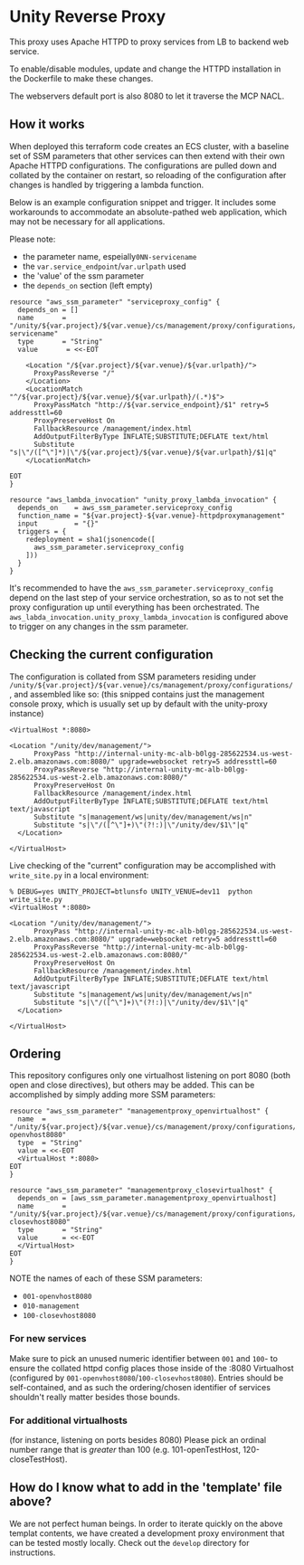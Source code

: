 # Unity Reverse Proxy

This proxy uses Apache HTTPD to proxy services from LB to backend web service.

To enable/disable modules, update and change the HTTPD installation in the Dockerfile to make these changes. 

The webservers default port is also 8080 to let it traverse the MCP NACL.

## How it works

When deployed this terraform code creates an ECS cluster, with a baseline set of SSM parameters that other services can then extend with their own Apache HTTPD configurations. The configurations are pulled down and collated by the container on restart, so reloading of the configuration after changes is handled by triggering a lambda function.

Below is an example configuration snippet and trigger. It includes some workarounds to accommodate an absolute-pathed web application, which may not be necessary for all applications.

Please note:
- the parameter name, espeially`0NN-servicename`
- the `var.service_endpoint`/`var.urlpath` used
- the 'value' of the ssm parameter
- the `depends_on` section (left empty)
```
resource "aws_ssm_parameter" "serviceproxy_config" {
  depends_on = []
  name       = "/unity/${var.project}/${var.venue}/cs/management/proxy/configurations/0NN-servicename"
  type       = "String"
  value       = <<-EOT

    <Location "/${var.project}/${var.venue}/${var.urlpath}/">
      ProxyPassReverse "/"
    </Location>
    <LocationMatch "^/${var.project}/${var.venue}/${var.urlpath}/(.*)$">
      ProxyPassMatch "http://${var.service_endpoint}/$1" retry=5 addressttl=60
      ProxyPreserveHost On
      FallbackResource /management/index.html
      AddOutputFilterByType INFLATE;SUBSTITUTE;DEFLATE text/html
      Substitute "s|\"/([^\"]*)|\"/${var.project}/${var.venue}/${var.urlpath}/$1|q"
    </LocationMatch>

EOT
}

resource "aws_lambda_invocation" "unity_proxy_lambda_invocation" {
  depends_on    = aws_ssm_parameter.serviceproxy_config
  function_name = "${var.project}-${var.venue}-httpdproxymanagement"
  input         = "{}"
  triggers = {
    redeployment = sha1(jsonencode([
      aws_ssm_parameter.serviceproxy_config
    ]))
  }
}
```
It's recommended to have the `aws_ssm_parameter.serviceproxy_config` depend on the last step of your service orchestration, so as to not set the proxy configuration up until everything has been orchestrated. The `aws_labda_invocation.unity_proxy_lambda_invocation` is configured above to trigger on any changes in the ssm parameter.

## Checking the current configuration

The configuration is collated from SSM parameters residing under `/unity/${var.project}/${var.venue}/cs/management/proxy/configurations/`, and assembled like so:
(this snipped contains just the management console proxy, which is usually set up by default with the unity-proxy instance)
```
<VirtualHost *:8080>

<Location "/unity/dev/management/">
      ProxyPass "http://internal-unity-mc-alb-b0lgg-285622534.us-west-2.elb.amazonaws.com:8080/" upgrade=websocket retry=5 addressttl=60
      ProxyPassReverse "http://internal-unity-mc-alb-b0lgg-285622534.us-west-2.elb.amazonaws.com:8080/"
      ProxyPreserveHost On
      FallbackResource /management/index.html
      AddOutputFilterByType INFLATE;SUBSTITUTE;DEFLATE text/html text/javascript
      Substitute "s|management/ws|unity/dev/management/ws|n"
      Substitute "s|\"/([^\"]+)\"(?!:)|\"/unity/dev/$1\"|q"
  </Location>

</VirtualHost>
```

Live checking of the "current" configuration may be accomplished with `write_site.py` in a local environment:
```
% DEBUG=yes UNITY_PROJECT=btlunsfo UNITY_VENUE=dev11  python write_site.py
<VirtualHost *:8080>

<Location "/unity/dev/management/">
      ProxyPass "http://internal-unity-mc-alb-b0lgg-285622534.us-west-2.elb.amazonaws.com:8080/" upgrade=websocket retry=5 addressttl=60
      ProxyPassReverse "http://internal-unity-mc-alb-b0lgg-285622534.us-west-2.elb.amazonaws.com:8080/"
      ProxyPreserveHost On
      FallbackResource /management/index.html
      AddOutputFilterByType INFLATE;SUBSTITUTE;DEFLATE text/html text/javascript
      Substitute "s|management/ws|unity/dev/management/ws|n"
      Substitute "s|\"/([^\"]+)\"(?!:)|\"/unity/dev/$1\"|q"
  </Location>

</VirtualHost>

```

## Ordering

This repository configures only one virtualhost listening on port 8080 (both open and close directives), but others may be added. This can be accomplished by simply adding more SSM parameters:
```
resource "aws_ssm_parameter" "managementproxy_openvirtualhost" {
  name  = "/unity/${var.project}/${var.venue}/cs/management/proxy/configurations/001-openvhost8080"
  type  = "String"
  value = <<-EOT
  <VirtualHost *:8080>
EOT
}

resource "aws_ssm_parameter" "managementproxy_closevirtualhost" {
  depends_on = [aws_ssm_parameter.managementproxy_openvirtualhost]
  name       = "/unity/${var.project}/${var.venue}/cs/management/proxy/configurations/100-closevhost8080"
  type       = "String"
  value      = <<-EOT
  </VirtualHost>
EOT
}
```
NOTE the names of each of these SSM parameters:
 - `001-openvhost8080`
 - `010-management`
 - `100-closevhost8080`

### For new services
Make sure to pick an unused numeric identifier between `001` and `100`- to ensure the collated httpd config places those inside of the :8080 Virtualhost (configured by `001-openvhost8080`/`100-closevhost8080`). Entries should be self-contained, and as such the ordering/chosen identifier of services shouldn't really matter besides those bounds.

### For additional virtualhosts
(for instance, listening on ports besides 8080)
Please pick an ordinal number range that is *greater* than 100 (e.g. 101-openTestHost, 120-closeTestHost).

## How do I know what to add in the 'template' file above?
We are not perfect human beings. In order to iterate quickly on the above templat contents, we have created a development proxy environment that can be tested mostly locally. Check out the `develop` directory for instructions.
